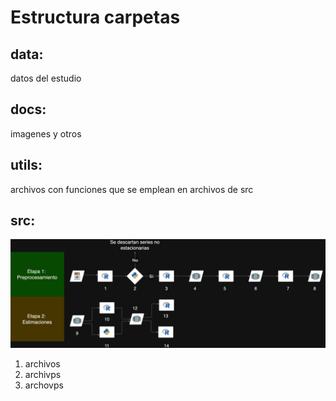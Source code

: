 
# Estructura carpetas
## data: 
datos del estudio
## docs: 
imagenes y otros
## utils: 
archivos con funciones que se emplean en archivos de src
## src: 

<img src="docs/images/tesis_estruc.jpg" alt="Tesis Diagram" width="auto" height="auto"/>


1) archivos
2) archivps
3) archovps










